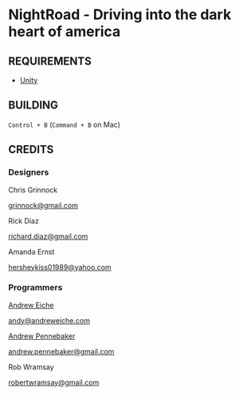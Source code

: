 # NightRoad - Driving into the dark heart of america

## REQUIREMENTS

 - [Unity](http://unity3d.com/)

## BUILDING

`Control + B` (`Command + B` on Mac)

## CREDITS

### Designers

Chris Grinnock

<grinnock@gmail.com>

Rick Diaz

<richard.diaz@gmail.com>

Amanda Ernst

<hersheykiss01989@yahoo.com>

### Programmers

[Andrew Eiche](andreweiche.com)

<andy@andreweiche.com>

[Andrew Pennebaker](http://www.yellosoft.us/)

<andrew.pennebaker@gmail.com>

Rob Wramsay

<robertwramsay@gmail.com>